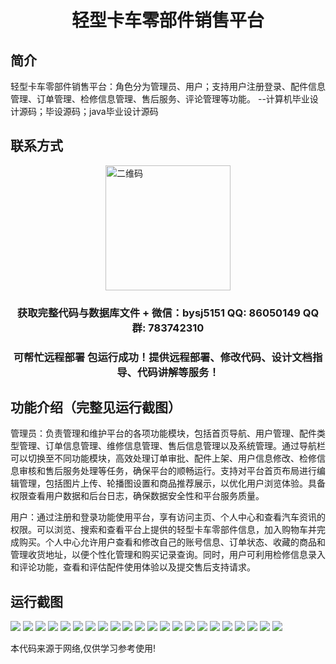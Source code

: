 <p><h1 align="center">轻型卡车零部件销售平台</h1></p>

## 简介
轻型卡车零部件销售平台：角色分为管理员、用户；支持用户注册登录、配件信息管理、订单管理、检修信息管理、售后服务、评论管理等功能。    --计算机毕业设计源码；毕设源码；java毕业设计源码


## 联系方式
<img src="https://bs-1329754181.cos.ap-shanghai.myqcloud.com/wx.jpg" alt="二维码" style="display: block; margin: 0 auto;" width="200px">
<p><h3 align="center">获取完整代码与数据库文件 + 微信：bysj5151 QQ: 86050149 QQ群: 783742310</h3></p>
<p><h3 align="center">可帮忙远程部署 包运行成功！提供远程部署、修改代码、设计文档指导、代码讲解等服务！</h3></p>

## 功能介绍（完整见运行截图）
管理员：负责管理和维护平台的各项功能模块，包括首页导航、用户管理、配件类型管理、订单信息管理、维修信息管理、售后信息管理以及系统管理。通过导航栏可以切换至不同功能模块，高效处理订单审批、配件上架、用户信息修改、检修信息审核和售后服务处理等任务，确保平台的顺畅运行。支持对平台首页布局进行编辑管理，包括图片上传、轮播图设置和商品推荐展示，以优化用户浏览体验。具备权限查看用户数据和后台日志，确保数据安全性和平台服务质量。  
  
用户：通过注册和登录功能使用平台，享有访问主页、个人中心和查看汽车资讯的权限。可以浏览、搜索和查看平台上提供的轻型卡车零部件信息，加入购物车并完成购买。个人中心允许用户查看和修改自己的账号信息、订单状态、收藏的商品和管理收货地址，以便个性化管理和购买记录查询。同时，用户可利用检修信息录入和评论功能，查看和评估配件使用体验以及提交售后支持请求。


## 运行截图
![](https://bs-1329754181.cos.ap-shanghai.myqcloud.com/ssm/LightTruckPartsSalesPlatform/img/001.jpg)
![](https://bs-1329754181.cos.ap-shanghai.myqcloud.com/ssm/LightTruckPartsSalesPlatform/img/002.jpg)
![](https://bs-1329754181.cos.ap-shanghai.myqcloud.com/ssm/LightTruckPartsSalesPlatform/img/003.jpg)
![](https://bs-1329754181.cos.ap-shanghai.myqcloud.com/ssm/LightTruckPartsSalesPlatform/img/004.jpg)
![](https://bs-1329754181.cos.ap-shanghai.myqcloud.com/ssm/LightTruckPartsSalesPlatform/img/005.jpg)
![](https://bs-1329754181.cos.ap-shanghai.myqcloud.com/ssm/LightTruckPartsSalesPlatform/img/006.jpg)
![](https://bs-1329754181.cos.ap-shanghai.myqcloud.com/ssm/LightTruckPartsSalesPlatform/img/007.jpg)
![](https://bs-1329754181.cos.ap-shanghai.myqcloud.com/ssm/LightTruckPartsSalesPlatform/img/008.jpg)
![](https://bs-1329754181.cos.ap-shanghai.myqcloud.com/ssm/LightTruckPartsSalesPlatform/img/009.jpg)
![](https://bs-1329754181.cos.ap-shanghai.myqcloud.com/ssm/LightTruckPartsSalesPlatform/img/010.jpg)
![](https://bs-1329754181.cos.ap-shanghai.myqcloud.com/ssm/LightTruckPartsSalesPlatform/img/011.jpg)
![](https://bs-1329754181.cos.ap-shanghai.myqcloud.com/ssm/LightTruckPartsSalesPlatform/img/012.jpg)
![](https://bs-1329754181.cos.ap-shanghai.myqcloud.com/ssm/LightTruckPartsSalesPlatform/img/013.jpg)
![](https://bs-1329754181.cos.ap-shanghai.myqcloud.com/ssm/LightTruckPartsSalesPlatform/img/014.jpg)
![](https://bs-1329754181.cos.ap-shanghai.myqcloud.com/ssm/LightTruckPartsSalesPlatform/img/015.jpg)
![](https://bs-1329754181.cos.ap-shanghai.myqcloud.com/ssm/LightTruckPartsSalesPlatform/img/016.jpg)
![](https://bs-1329754181.cos.ap-shanghai.myqcloud.com/ssm/LightTruckPartsSalesPlatform/img/017.jpg)
![](https://bs-1329754181.cos.ap-shanghai.myqcloud.com/ssm/LightTruckPartsSalesPlatform/img/018.jpg)
![](https://bs-1329754181.cos.ap-shanghai.myqcloud.com/ssm/LightTruckPartsSalesPlatform/img/019.jpg)
![](https://bs-1329754181.cos.ap-shanghai.myqcloud.com/ssm/LightTruckPartsSalesPlatform/img/020.jpg)
![](https://bs-1329754181.cos.ap-shanghai.myqcloud.com/ssm/LightTruckPartsSalesPlatform/img/021.jpg)
![](https://bs-1329754181.cos.ap-shanghai.myqcloud.com/ssm/LightTruckPartsSalesPlatform/img/022.jpg)

<p>本代码来源于网络,仅供学习参考使用!</p>
